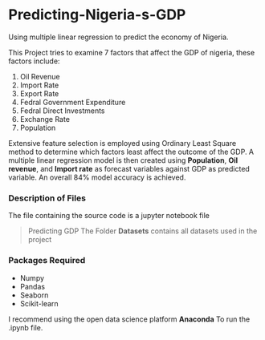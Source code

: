 # Predicting-Nigeria-s-GDP
Using multiple linear regression to predict the economy of Nigeria.

This Project tries to examine 7 factors that affect the GDP of nigeria, these factors include:
1. Oil Revenue
2. Import Rate
3. Export Rate
4. Fedral Government Expenditure
5. Fedral Direct Investments
6. Exchange Rate
7. Population

Extensive feature selection is employed using Ordinary Least Square method to determine which factors least affect the outcome of the GDP.
A multiple linear regression model is then created using **Population**, **Oil revenue**, and **Import rate** as forecast variables against GDP as predicted variable.
An overall 84% model accuracy is achieved.

### Description of Files
The file containing the source code is a jupyter notebook file
> Predicting GDP
The Folder **Datasets** contains all datasets used in the project

### Packages Required
- Numpy
- Pandas
- Seaborn
- Scikit-learn

I recommend using the open data science platform **Anaconda** To run the .ipynb file.
